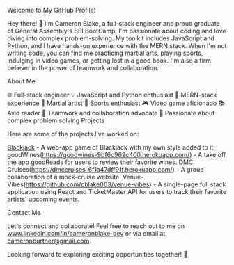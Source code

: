 Welcome to My GitHub Profile!

Hey there! 👋 I'm Cameron Blake, a full-stack engineer and proud graduate of General Assembly's SEI BootCamp. I'm passionate about coding and love diving into complex problem-solving. My toolkit includes JavaScript and Python, and I have hands-on experience with the MERN stack. When I'm not writing code, you can find me practicing martial arts, playing sports, indulging in video games, or getting lost in a good book. I'm also a firm believer in the power of teamwork and collaboration.

About Me

🌐 Full-stack engineer
💡 JavaScript and Python enthusiast
🌱 MERN-stack experience
🥋 Martial artist
🏀 Sports enthusiast
🎮 Video game aficionado
📚 Avid reader
🤝 Teamwork and collaboration advocate
🧩 Passionate about complex problem solving
Projects

Here are some of the projects I've worked on:

<a href="https://github.com/cblake003/Blackjack">Blackjack</a> - A web-app game of Blackjack with my own style added to it.
goodWines(https://goodwines-9bf6c962c400.herokuapp.com/) - A take off the app goodReads for users to review their favorite wines.
DMC Cruises(https://dmccruises-6f1a47dff91f.herokuapp.com/) - A group collaboration of a mock-cruise website.
Venue-Vibes(https://github.com/cblake003/venue-vibes) - A single-page full stack application using React and TicketMaster API for users to track their favorite artists' upcoming events.

Contact Me

Let's connect and collaborate! Feel free to reach out to me on www.linkedin.com/in/cameronblake-dev or via email at cameronburtner@gmail.com.

Looking forward to exploring exciting opportunities together! 🚀
